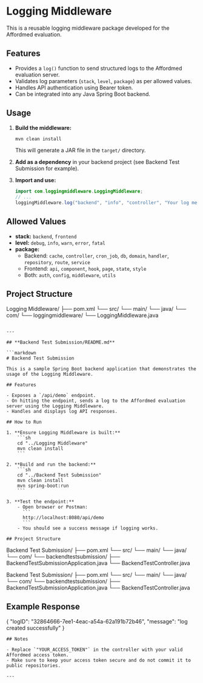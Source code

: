 # Logging Middleware

This is a reusable logging middleware package developed for the Affordmed evaluation.

## Features

- Provides a `log()` function to send structured logs to the Affordmed evaluation server.
- Validates log parameters (`stack`, `level`, `package`) as per allowed values.
- Handles API authentication using Bearer token.
- Can be integrated into any Java Spring Boot backend.

## Usage

1. **Build the middleware:**
    ```sh
    mvn clean install
    ```
    This will generate a JAR file in the `target/` directory.

2. **Add as a dependency** in your backend project (see Backend Test Submission for example).

3. **Import and use:**
    ```java
    import com.loggingmiddleware.LoggingMiddleware;
    // ...
    loggingMiddleware.log("backend", "info", "controller", "Your log message", "YOUR_ACCESS_TOKEN");
    ```

## Allowed Values

- **stack:** `backend`, `frontend`
- **level:** `debug`, `info`, `warn`, `error`, `fatal`
- **package:**  
  - Backend: `cache`, `controller`, `cron_job`, `db`, `domain`, `handler`, `repository`, `route`, `service`
  - Frontend: `api`, `component`, `hook`, `page`, `state`, `style`
  - Both: `auth`, `config`, `middleware`, `utils`

## Project Structure

Logging Middleware/
├── pom.xml
└── src/
└── main/
└── java/
└── com/
└── loggingmiddleware/
└── LoggingMiddleware.java

```

---

## **Backend Test Submission/README.md**

```markdown
# Backend Test Submission

This is a sample Spring Boot backend application that demonstrates the usage of the Logging Middleware.

## Features

- Exposes a `/api/demo` endpoint.
- On hitting the endpoint, sends a log to the Affordmed evaluation server using the Logging Middleware.
- Handles and displays log API responses.

## How to Run

1. **Ensure Logging Middleware is built:**
    ```sh
    cd "../Logging Middleware"
    mvn clean install
    ```

2. **Build and run the backend:**
    ```sh
    cd "../Backend Test Submission"
    mvn clean install
    mvn spring-boot:run
    ```

3. **Test the endpoint:**
    - Open browser or Postman:
      ```
      http://localhost:8080/api/demo
      ```
    - You should see a success message if logging works.

## Project Structure

```
Backend Test Submission/
├── pom.xml
└── src/
    └── main/
        └── java/
            └── com/
                └── backendtestsubmission/
                    ├── BackendTestSubmissionApplication.java
                    └── BackendTestController.java


Backend Test Submission/
├── pom.xml
└── src/
└── main/
└── java/
└── com/
└── backendtestsubmission/
├── BackendTestSubmissionApplication.java
└── BackendTestController.java

## Example Response
{
    "logID": "32864666-7ee1-4eac-a54a-62a191b72b46",
    "message": "log created successfully"
}

```
## Notes

- Replace `"YOUR_ACCESS_TOKEN"` in the controller with your valid Affordmed access token.
- Make sure to keep your access token secure and do not commit it to public repositories.

---

